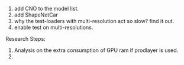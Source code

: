 1. add CNO to the model list.
2. add ShapeNetCar
2. why the test-loaders with multi-resolution act so slow? find it out.
3. enable test on multi-resolutions.

Research Steps:

1. Analysis on the extra consumption of GPU ram if prodlayer is used.
2. 